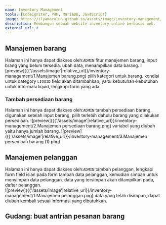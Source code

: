 ```yaml
---
name: Inventory Management
tools: [Codeigniter, PHP, MariaDB, JavaScript]
image: https://ilyanazalun.github.io/assets/image/inventory-management/Dashboard.png
description: Membangun sebuah website inventory online berbasis web.
external_url: #
---
```


## Manajemen barang
Halaman ini hanya dapat diakses oleh:<code>ADMIN</code>
fitur manajemen barang, input brang yang belum tersedia. ubah data, menampilkan data barang.
![preview]({{'/assets/image'|relative_url}}/inventory-management/1.Manajemen barang.png)
pilih kategori untuk barang. kondisi untuk category ``LIQUID`` field akan ditambahkan, yaitu kebutuhan-kebutuhan untuk informasi liquid,
lengkapi form yang ada.
### Tambah persediaan barang
Halaman ini hanya dapat diakses oleh:<code>ADMIN</code>
tambah persediaan barang, digunakan setelah input barang, pilih terlebih dahulu barang yang dilakukan persediaan.
![preview]({{'/assets/image'|relative_url}}/inventory-management/2.Manajemen persediaan barang.png)
variabel yang diubah yaitu hanya jumlah barang.
![preview]({{'/assets/image'|relative_url}}/inventory-management/3.Manajemen persediaan barang (1).png)


## Manajemen pelanggan
Halaman ini hanya dapat diakses oleh:<code>ADMIN</code>
tambah pelanggan, lengkapi form field isian pada form tambah data pelanggan, kemudian simpan untuk menyimpan data pelanggan. data yang tersimpan akan ditampilkan pada, daftar pelanggan.  
![preview]({{'/assets/image'|relative_url}}/inventory-management/1.Manajemen pelanggan.png)
data yang telah disimpan, dapat diubah kembali sesuai informasi yang dibutuhkan.

## Gudang: buat antrian pesanan barang